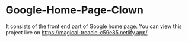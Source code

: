 # Google-Home-Page-Clown
It consists of the front end part of Google home page.
You can view this project live on https://magical-treacle-c59e85.netlify.app/
